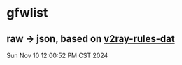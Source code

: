 # gfwlist
## raw -> json, based on [v2ray-rules-dat](https://github.com/Loyalsoldier/v2ray-rules-dat)
Sun Nov 10 12:00:52 PM CST 2024

